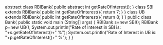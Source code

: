 abstract class RBIBank{
    public abstract int getRateOfInterest();
}
class SBI extends RBIBank{
    public int getRateOfInterest(){
        return 7;
  }
}
class UB extends RBIBank{
    public int getRateOfInterest(){
        return 8;
    }
}
public class Bank{
    public static void main (String[] args) {
    RBIBank s=new SBI();
    RBIBank p=new UB();
    System.out.println("Rate of Interest in SBI is: "+s.getRateOfInterest()+" %");
    System.out.println("Rate of Interest in UB is: "+p.getRateOfInterest()+" %");
  }
}

